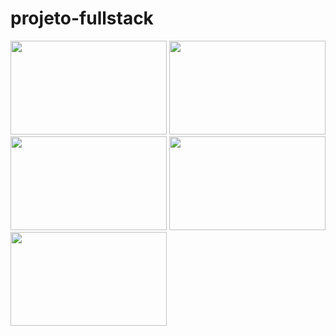 # projeto-fullstack
<div>
  <img src="https://github.com/isacribb/projeto-fullstack/blob/main/forREADME/images/index-1.jpg?raw=true" height="150" width="250">
  <img src="https://github.com/isacribb/projeto-fullstack/blob/main/forREADME/images/index-2.jpg?raw=true" height="150" width="250">
  <img src="https://github.com/isacribb/projeto-fullstack/blob/main/forREADME/images/add-1.jpg?raw=true" height="150" width="250">
  <img src="https://github.com/isacribb/projeto-fullstack/blob/main/forREADME/images/add-2.jpg?raw=true" height="150" width="250">
  <img src="https://github.com/isacribb/projeto-fullstack/blob/main/forREADME/images/view.jpg?raw=true" height="150" width="250">
</div>

